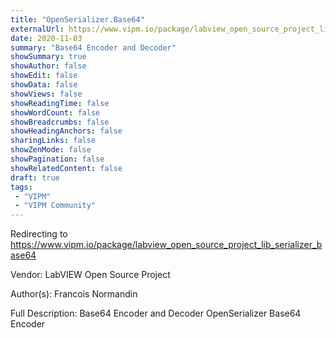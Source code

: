 ```yaml
---
title: "OpenSerializer.Base64"
externalUrl: https://www.vipm.io/package/labview_open_source_project_lib_serializer_base64
date: 2020-11-03
summary: "Base64 Encoder and Decoder"
showSummary: true
showAuthor: false
showEdit: false
showData: false
showViews: false
showReadingTime: false
showWordCount: false
showBreadcrumbs: false
showHeadingAnchors: false
sharingLinks: false
showZenMode: false
showPagination: false
showRelatedContent: false
draft: true
tags:
 - "VIPM"
 - "VIPM Community"
---
```


Redirecting to https://www.vipm.io/package/labview_open_source_project_lib_serializer_base64

Vendor: LabVIEW Open Source Project

Author(s): Francois Normandin
 
Full Description:
Base64 Encoder and Decoder
OpenSerializer Base64 Encoder